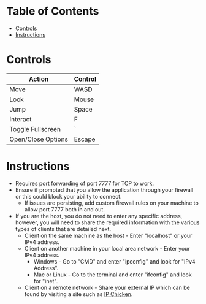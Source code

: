 ﻿# Table of Contents

- [Controls](#controls 'Controls')
- [Instructions](#instructions 'Instructions')

# Controls

| Action             | Control  |
|--------------------|----------|
| Move               | WASD     |
| Look               | Mouse    |
| Jump               | Space    |
| Interact           | F        |
| Toggle Fullscreen  | `        |
| Open/Close Options | Escape   |

# Instructions

- Requires port forwarding of port 7777 for TCP to work.
- Ensure if prompted that you allow the application through your firewall or this could block your ability to connect.
  - If issues are persisting, add custom firewall rules on your machine to allow port 7777 both in and out.
- If you are the host, you do not need to enter any specific address, however, you will need to share the required information with the various types of clients that are detailed next.
  - Client on the same machine as the host - Enter "localhost" or your IPv4 address.
  - Client on another machine in your local area network - Enter your IPv4 address.
    - Windows - Go to "CMD" and enter "ipconfig" and look for "IPv4 Address".
    - Mac or Linux - Go to the terminal and enter "ifconfig" and look for "inet".
  - Client on a remote network - Share your external IP which can be found by visiting a site such as [IP Chicken](https://ipchicken.com/ "IP Chicken").